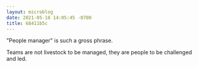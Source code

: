```yaml
---
layout: microblog
date: 2021-05-18 14:05:45 -0700
title: 68411b5c
---
```

"People manager" is such a gross phrase.

Teams are not livestock to be managed, they are people to be challenged and led.
